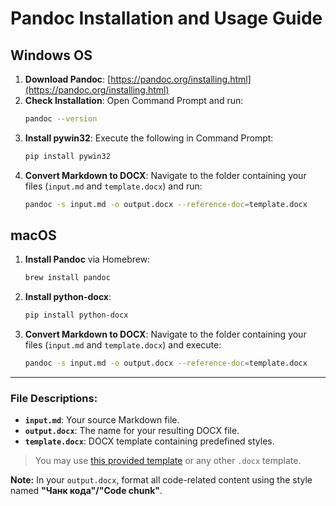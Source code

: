 # Pandoc Installation and Usage Guide

## Windows OS

1. **Download Pandoc**: [https://pandoc.org/installing.html](https://pandoc.org/installing.html)
2. **Check Installation**: Open Command Prompt and run:
   ```bash
   pandoc --version
   ```
3. **Install pywin32**: Execute the following in Command Prompt:
   ```bash
   pip install pywin32
   ```
4. **Convert Markdown to DOCX**: Navigate to the folder containing your files (`input.md` and `template.docx`) and run:
   ```bash
   pandoc -s input.md -o output.docx --reference-doc=template.docx
   ```

## macOS

1. **Install Pandoc** via Homebrew:
   ```bash
   brew install pandoc
   ```
2. **Install python-docx**:
   ```bash
   pip install python-docx
   ```
3. **Convert Markdown to DOCX**: Navigate to the folder containing your files (`input.md` and `template.docx`) and execute:
   ```bash
   pandoc -s input.md -o output.docx --reference-doc=template.docx
   ```

---

### File Descriptions:
- **`input.md`**: Your source Markdown file.
- **`output.docx`**: The name for your resulting DOCX file.
- **`template.docx`**: DOCX template containing predefined styles.

> You may use [this provided template](#) or any other `.docx` template.

**Note:** In your `output.docx`, format all code-related content using the style named **"Чанк кода"/"Code chunk"**.


